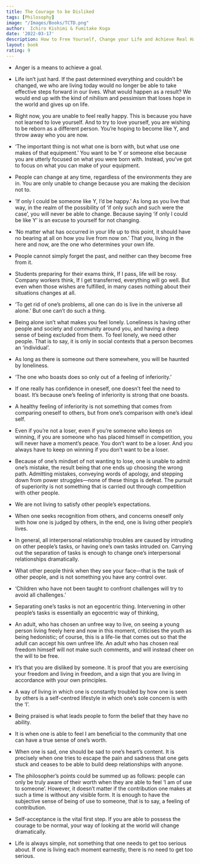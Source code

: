 ```yaml
---
title: The Courage to be Disliked
tags: [Philosophy]
image: "/Images/Books/TCTD.png"
author:  Ichiro Kishimi & Fumitake Koga
date: '2022-03-17'
description: How to Free Yourself, Change your Life and Achieve Real Happiness
layout: book
rating: 9
---
```


- Anger is a means to achieve a goal.

- Life isn’t just hard. If the past determined everything and couldn’t be changed, we who are living today would no longer be able to take effective steps forward in our lives. What would happen as a result? We would end up with the kind of nihilism and pessimism that loses hope in the world and gives up on life.

- Right now, you are unable to feel really happy. This is because you have not learned to love yourself. And to try to love yourself, you are wishing to be reborn as a different person. You’re hoping to become like Y, and throw away who you are now.

- ‘The important thing is not what one is born with, but what use one makes of that equipment.’ You want to be Y or someone else because you are utterly focused on what you were born with. Instead, you’ve got to focus on what you can make of your equipment.

- People can change at any time, regardless of the environments they are in. You are only unable to change because you are making the decision not to.

- ‘If only I could be someone like Y, I’d be happy.’ As long as you live that way, in the realm of the possibility of ‘if only such and such were the case’, you will never be able to change. Because saying ‘if only I could be like Y’ is an excuse to yourself for not changing.

- ‘No matter what has occurred in your life up to this point, it should have no bearing at all on how you live from now on.’ That you, living in the here and now, are the one who determines your own life.

- People cannot simply forget the past, and neither can they become free from it.

- Students preparing for their exams think, If I pass, life will be rosy. Company workers think, If I get transferred, everything will go well. But even when those wishes are fulfilled, in many cases nothing about their situations changes at all.

- ‘To get rid of one’s problems, all one can do is live in the universe all alone.’ But one can’t do such a thing.

- Being alone isn’t what makes you feel lonely. Loneliness is having other people and society and community around you, and having a deep sense of being excluded from them. To feel lonely, we need other people. That is to say, it is only in social contexts that a person becomes an ‘individual’.

- As long as there is someone out there somewhere, you will be haunted by loneliness.

- ‘The one who boasts does so only out of a feeling of inferiority.’

- If one really has confidence in oneself, one doesn’t feel the need to boast. It’s because one’s feeling of inferiority is strong that one boasts.

- A healthy feeling of inferiority is not something that comes from comparing oneself to others, but from one’s comparison with one’s ideal self.

- Even if you’re not a loser, even if you’re someone who keeps on winning, if you are someone who has placed himself in competition, you will never have a moment’s peace. You don’t want to be a loser. And you always have to keep on winning if you don’t want to be a loser.

- Because of one’s mindset of not wanting to lose, one is unable to admit one’s mistake, the result being that one ends up choosing the wrong path. Admitting mistakes, conveying words of apology, and stepping down from power struggles—none of these things is defeat. The pursuit of superiority is not something that is carried out through competition with other people.

- We are not living to satisfy other people’s expectations.

- When one seeks recognition from others, and concerns oneself only with how one is judged by others, in the end, one is living other people’s lives.

- In general, all interpersonal relationship troubles are caused by intruding on other people’s tasks, or having one’s own tasks intruded on. Carrying out the separation of tasks is enough to change one’s interpersonal relationships dramatically.

- What other people think when they see your face—that is the task of other people, and is not something you have any control over.

- ‘Children who have not been taught to confront challenges will try to avoid all challenges.’

- Separating one’s tasks is not an egocentric thing. Intervening in other people’s tasks is essentially an egocentric way of thinking,

- An adult, who has chosen an unfree way to live, on seeing a young person living freely here and now in this moment, criticises the youth as being hedonistic; of course, this is a life-lie that comes out so that the adult can accept his own unfree life. An adult who has chosen real freedom himself will not make such comments, and will instead cheer on the will to be free.

- It’s that you are disliked by someone. It is proof that you are exercising your freedom and living in freedom, and a sign that you are living in accordance with your own principles.

- A way of living in which one is constantly troubled by how one is seen by others is a self-centred lifestyle in which one’s sole concern is with the ‘I’.

- Being praised is what leads people to form the belief that they have no ability.

- It is when one is able to feel I am beneficial to the community that one can have a true sense of one’s worth.

- When one is sad, one should be sad to one’s heart’s content. It is precisely when one tries to escape the pain and sadness that one gets stuck and ceases to be able to build deep relationships with anyone.

- The philosopher’s points could be summed up as follows: people can only be truly aware of their worth when they are able to feel ‘I am of use to someone’. However, it doesn’t matter if the contribution one makes at such a time is without any visible form. It is enough to have the subjective sense of being of use to someone, that is to say, a feeling of contribution.

- Self-acceptance is the vital first step. If you are able to possess the courage to be normal, your way of looking at the world will change dramatically.

- Life is always simple, not something that one needs to get too serious about. If one is living each moment earnestly, there is no need to get too serious.